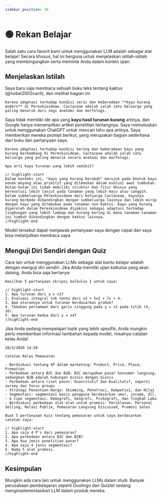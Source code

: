 ```yaml
---
sidebar_position: 30
---
```


# 🟢 Rekan Belajar

Salah satu cara favorit kami untuk menggunakan LLM adalah sebagai alat belajar! Secara khusus, hal ini berguna untuk menjelaskan istilah-istilah yang membingungkan serta meminta Anda dalam konten ujian.

## Menjelaskan Istilah

Saya baru saja membaca sebuah buku teks tentang kaktus (@nobel2002cacti), dan melihat bagian ini:

```text
Karena adaptasi terhadap kondisi xeric dan keberadaan **kayu kurang modern** di Pereskioideae, Cactaceae adalah salah satu keluarga yang paling menarik dari segi anatomi dan morfologi. 
```

Saya tidak memiliki ide apa yang **kayu hasil turunan kurang** artinya, dan Google hanya menampilkan artikel penelitian tentangnya. Saya memutuskan untuk menggunakan ChatGPT untuk mencari tahu apa artinya. Saya memberikan mereka prompt berikut, yang merupakan bagian sederhana dari buku dan pertanyaan saya.

```text
Karena adaptasi terhadap kondisi kering dan keberadaan kayu yang kurang berkembang di Pereskioideae, Cactaceae adalah salah satu keluarga yang paling menarik secara anatomi dan morfologi. 

Apa arti kayu turunan yang lebih sedikit?

// highlight-start
Dalam konteks ini, "kayu yang kurang berubah" merujuk pada bentuk kayu nenek moyang atau primitif yang ditemukan dalam evolusi awal tumbuhan. Hutan-hutan ini tidak memiliki struktur dan fitur khusus yang berevolusi lebih lanjut pada tanaman yang lebih maju atau canggih. Dalam subkeluarga Pereskioideae dari keluarga Cactaceae, kayunya kurang berbeda dibandingkan dengan subkeluarga lainnya dan lebih mirip dengan kayu yang ditemukan pada tanaman non-kaktus. Kayu yang kurang diperoleh dalam Pereskioideae diyakini sebagai adaptasi terhadap lingkungan yang lebih lembap dan kurang kering di mana tanaman-tanaman ini tumbuh dibandingkan dengan kaktus lainnya.
//highlight-end
```

Model tersebut dapat menjawab pertanyaan saya dengan cepat dan saya bisa melanjutkan membaca saya.

## Menguji Diri Sendiri dengan Quiz

Cara lain untuk menggunakan LLMs sebagai alat bantu belajar adalah dengan menguji diri sendiri. Jika Anda memiliki ujian kalkulus yang akan datang, Anda bisa saja bertanya:

```text
Hasilkan 5 pertanyaan skripsi kalkulus I untuk saya:

// highlight-start
1. Apa turunan dari y = x3?
2. Evaluasi integral tak tentu dari x3 + 5x2 + 7x + 4.
3. Apa aturannya untuk turunan berdasarkan produk?
4. Temukan persamaan dari garis singgung pada y = x2 pada titik (4, 16).
5. Apa turunan kedua dari y = x4?
//highlight-end
```

Jika Anda sedang mempelajari topik yang lebih spesifik, Anda mungkin perlu memberikan informasi tambahan kepada model, misalnya catatan kelas Anda!

```text
20/3/2020 14:30

Catatan Kelas Pemasaran

- Berdiskusi tentang 4P dalam marketing: Product, Price, Place, Promotion
- Perbedaan antara B2C dan B2B: B2C merupakan pasar konsumer langsung, sedangkan B2B adalah hubungan bisnis dengan bisnis
- Perbedaan antara riset pasar: Kuantitatif dan Kualitatif, seperti survey dan focus groups
- Strategi Penentuan Harga: Skimming, Penetrasi, Kompetisi, dan Nilai
- Segmentasi: segmentasi basis pengguna berdasarkan umur, income, dll.
- 4 tipe segmentasi: Demografi, Geografi, Psikografi, dan Tingkah Laku
- Berdiskusi perbedaan alat-alat untuk promosi: Periklanan, Personal Selling, Relasi Publik, Pemasaran Langsung Discussed, Promosi Sales

Buat 5 pertanyaan kuis tentang pemasaran untuk saya berdasarkan catatan saya:

// highlight-start
1. Apa saja 4 P's dari pemasaran?
2. Apa perbedaan antara B2C dan B2B?
3. Apa dua jenis penelitian pasar?
4. Apa saja 4 jenis segmentasi?
5. Nama 5 alat promosi.
//highlight-end
```

## Kesimpulan

Mungkin ada cara lain untuk menggunakan LLMs dalam studi. Banyak perusahaan pembelajaran seperti Duolingo dan Quizlet sedang mengimplementasikan LLM dalam produk mereka.